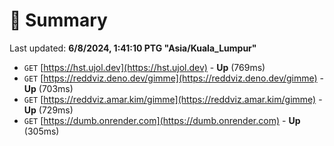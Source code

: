 # 📖 Summary
Last updated: **6/8/2024, 1:41:10 PTG "Asia/Kuala_Lumpur"**

- `GET` [https://hst.ujol.dev](https://hst.ujol.dev) - **Up** (769ms)
- `GET` [https://reddviz.deno.dev/gimme](https://reddviz.deno.dev/gimme) - **Up** (703ms)
- `GET` [https://reddviz.amar.kim/gimme](https://reddviz.amar.kim/gimme) - **Up** (729ms)
- `GET` [https://dumb.onrender.com](https://dumb.onrender.com) - **Up** (305ms)
